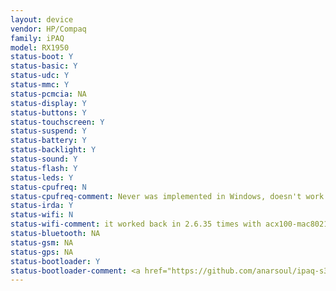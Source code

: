 ```yaml
---
layout: device
vendor: HP/Compaq
family: iPAQ
model: RX1950
status-boot: Y
status-basic: Y
status-udc: Y
status-mmc: Y
status-pcmcia: NA
status-display: Y
status-buttons: Y
status-touchscreen: Y
status-suspend: Y
status-battery: Y
status-backlight: Y
status-sound: Y
status-flash: Y
status-leds: Y
status-cpufreq: N
status-cpufreq-comment: Never was implemented in Windows, doesn't work properly in Linux due LCD power dependency on PWM
status-irda: Y
status-wifi: N
status-wifi-comment: it worked back in 2.6.35 times with acx100-mac80211 driver, wasn't tested since then
status-bluetooth: NA
status-gsm: NA
status-gps: NA
status-bootloader: Y
status-bootloader-comment: <a href="https://github.com/anarsoul/ipaq-s3c24xx-u-boot">Custom u-boot tree</a>
---
```

